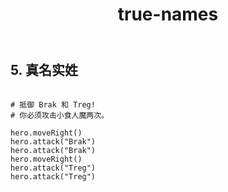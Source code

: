 ﻿---
layout: default
title: true-names
---
## 5. 真名实姓
```

# 抵御 Brak 和 Treg!
# 你必须攻击小食人魔两次。

hero.moveRight()
hero.attack("Brak")
hero.attack("Brak")
hero.moveRight()
hero.attack("Treg")
hero.attack("Treg")

```
